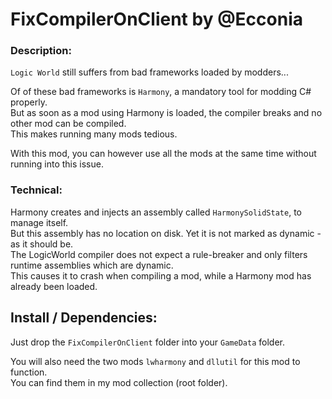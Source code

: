 # FixCompilerOnClient by @Ecconia

### Description:

`Logic World` still suffers from bad frameworks loaded by modders...

Of of these bad frameworks is `Harmony`, a mandatory tool for modding C# properly.\
But as soon as a mod using Harmony is loaded, the compiler breaks and no other mod can be compiled.\
This makes running many mods tedious.

With this mod, you can however use all the mods at the same time without running into this issue.

### Technical:

Harmony creates and injects an assembly called `HarmonySolidState`, to manage itself.\
But this assembly has no location on disk. Yet it is not marked as dynamic - as it should be.\
The LogicWorld compiler does not expect a rule-breaker and only filters runtime assemblies which are dynamic.\
This causes it to crash when compiling a mod, while a Harmony mod has already been loaded.

## Install / Dependencies:

Just drop the `FixCompilerOnClient` folder into your `GameData` folder.

You will also need the two mods `lwharmony` and `dllutil` for this mod to function.\
You can find them in my mod collection (root folder).
